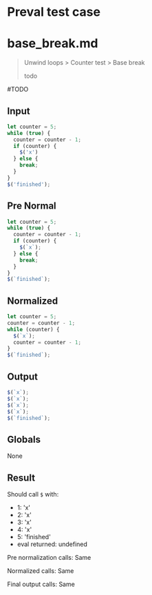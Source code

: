 # Preval test case

# base_break.md

> Unwind loops > Counter test > Base break
>
> todo

#TODO

## Input

`````js filename=intro
let counter = 5;
while (true) {
  counter = counter - 1;
  if (counter) {
    $('x')
  } else {
    break;
  }
}
$('finished');
`````

## Pre Normal

`````js filename=intro
let counter = 5;
while (true) {
  counter = counter - 1;
  if (counter) {
    $(`x`);
  } else {
    break;
  }
}
$(`finished`);
`````

## Normalized

`````js filename=intro
let counter = 5;
counter = counter - 1;
while (counter) {
  $(`x`);
  counter = counter - 1;
}
$(`finished`);
`````

## Output

`````js filename=intro
$(`x`);
$(`x`);
$(`x`);
$(`x`);
$(`finished`);
`````

## Globals

None

## Result

Should call `$` with:
 - 1: 'x'
 - 2: 'x'
 - 3: 'x'
 - 4: 'x'
 - 5: 'finished'
 - eval returned: undefined

Pre normalization calls: Same

Normalized calls: Same

Final output calls: Same
